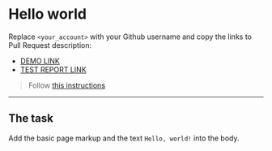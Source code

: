 # Hello world
Replace `<your_account>` with your Github username and copy the links to Pull Request description:
- [DEMO LINK](https://SkyVoskers.github.io/layout_hello-world/)
- [TEST REPORT LINK](https://SkyVoskers.github.io/layout_hello-world/report/html_report/)

> Follow [this instructions](https://mate-academy.github.io/layout_task-guideline/#how-to-solve-the-layout-tasks-on-github)
___

## The task 
Add the basic page markup and the text `Hello, world!` into the body.
